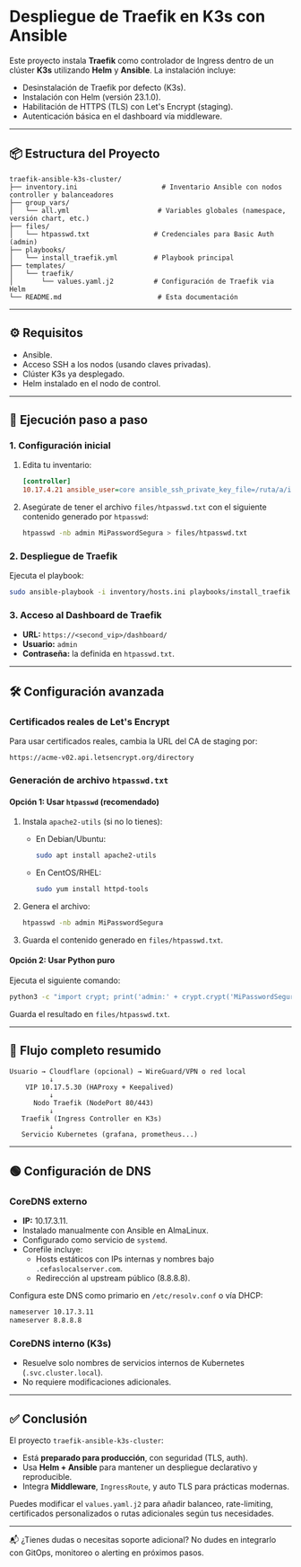 # Despliegue de Traefik en K3s con Ansible

Este proyecto instala **Traefik** como controlador de Ingress dentro de un clúster **K3s** utilizando **Helm** y **Ansible**. La instalación incluye:

- Desinstalación de Traefik por defecto (K3s).
- Instalación con Helm (versión 23.1.0).
- Habilitación de HTTPS (TLS) con Let's Encrypt (staging).
- Autenticación básica en el dashboard vía middleware.

---

## 📦 Estructura del Proyecto

```plaintext
traefik-ansible-k3s-cluster/
├── inventory.ini                     # Inventario Ansible con nodos controller y balanceadores
├── group_vars/
│   └── all.yml                      # Variables globales (namespace, versión chart, etc.)
├── files/
│   └── htpasswd.txt                # Credenciales para Basic Auth (admin)
├── playbooks/
│   └── install_traefik.yml         # Playbook principal
├── templates/
│   └── traefik/
│       └── values.yaml.j2          # Configuración de Traefik via Helm
└── README.md                        # Esta documentación
```

---

## ⚙️ Requisitos

- Ansible.
- Acceso SSH a los nodos (usando claves privadas).
- Clúster K3s ya desplegado.
- Helm instalado en el nodo de control.

---

## 🚀 Ejecución paso a paso

### 1. Configuración inicial

1. Edita tu inventario:

   ```ini
   [controller]
   10.17.4.21 ansible_user=core ansible_ssh_private_key_file=/ruta/a/id_rsa ansible_shell_executable=/bin/sh
   ```

2. Asegúrate de tener el archivo `files/htpasswd.txt` con el siguiente contenido generado por `htpasswd`:

   ```bash
   htpasswd -nb admin MiPasswordSegura > files/htpasswd.txt
   ```

### 2. Despliegue de Traefik

Ejecuta el playbook:

```bash
sudo ansible-playbook -i inventory/hosts.ini playbooks/install_traefik.yml
```

### 3. Acceso al Dashboard de Traefik

- **URL:** `https://<second_vip>/dashboard/`
- **Usuario:** `admin`
- **Contraseña:** la definida en `htpasswd.txt`.

---

## 🛠 Configuración avanzada

### Certificados reales de Let's Encrypt

Para usar certificados reales, cambia la URL del CA de staging por:

```plaintext
https://acme-v02.api.letsencrypt.org/directory
```

### Generación de archivo `htpasswd.txt`

#### Opción 1: Usar `htpasswd` (recomendado)

1. Instala `apache2-utils` (si no lo tienes):

   - En Debian/Ubuntu:

     ```bash
     sudo apt install apache2-utils
     ```

   - En CentOS/RHEL:

     ```bash
     sudo yum install httpd-tools
     ```

2. Genera el archivo:

   ```bash
   htpasswd -nb admin MiPasswordSegura
   ```

3. Guarda el contenido generado en `files/htpasswd.txt`.

#### Opción 2: Usar Python puro

Ejecuta el siguiente comando:

```bash
python3 -c "import crypt; print('admin:' + crypt.crypt('MiPasswordSegura', crypt.mksalt(crypt.METHOD_MD5)))"
```

Guarda el resultado en `files/htpasswd.txt`.

---

## 🧩 Flujo completo resumido

```plaintext
Usuario → Cloudflare (opcional) → WireGuard/VPN o red local
          ↓
    VIP 10.17.5.30 (HAProxy + Keepalived)
          ↓
      Nodo Traefik (NodePort 80/443)
          ↓
   Traefik (Ingress Controller en K3s)
          ↓
   Servicio Kubernetes (grafana, prometheus...)
```

---

## 🟢 Configuración de DNS

### CoreDNS externo

- **IP:** 10.17.3.11.
- Instalado manualmente con Ansible en AlmaLinux.
- Configurado como servicio de `systemd`.
- Corefile incluye:
  - Hosts estáticos con IPs internas y nombres bajo `.cefaslocalserver.com`.
  - Redirección al upstream público (8.8.8.8).

Configura este DNS como primario en `/etc/resolv.conf` o vía DHCP:

```bash
nameserver 10.17.3.11
nameserver 8.8.8.8
```

### CoreDNS interno (K3s)

- Resuelve solo nombres de servicios internos de Kubernetes (`.svc.cluster.local`).
- No requiere modificaciones adicionales.

---

## ✅ Conclusión

El proyecto `traefik-ansible-k3s-cluster`:

- Está **preparado para producción**, con seguridad (TLS, auth).
- Usa **Helm + Ansible** para mantener un despliegue declarativo y reproducible.
- Integra **Middleware**, `IngressRoute`, y auto TLS para prácticas modernas.

Puedes modificar el `values.yaml.j2` para añadir balanceo, rate-limiting, certificados personalizados o rutas adicionales según tus necesidades.

---

📬 ¿Tienes dudas o necesitas soporte adicional? No dudes en integrarlo con GitOps, monitoreo o alerting en próximos pasos.


